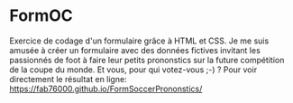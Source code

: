 # FormOC
Exercice de codage d'un formulaire grâce à HTML et CSS. Je me suis amusée à créer un formulaire avec des données fictives invitant les passionnés de foot à faire leur petits prononstics sur la future 
compétition de la coupe du monde. Et vous, pour qui votez-vous ;-) ?
Pour voir directement le résultat en ligne:
 https://fab76000.github.io/FormSoccerPrononstics/
